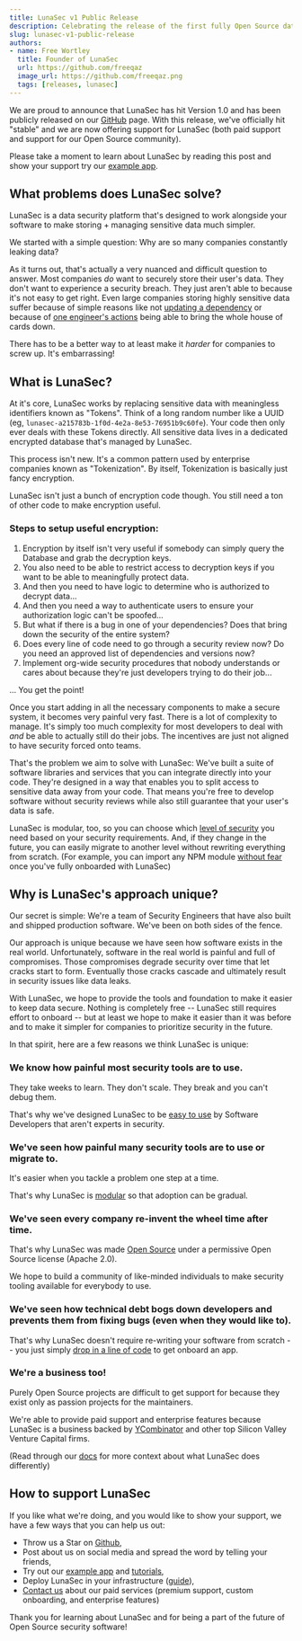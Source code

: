 ```yaml
---
title: LunaSec v1 Public Release
description: Celebrating the release of the first fully Open Source data security platform
slug: lunasec-v1-public-release
authors:
- name: Free Wortley
  title: Founder of LunaSec
  url: https://github.com/freeqaz
  image_url: https://github.com/freeqaz.png
  tags: [releases, lunasec]
---
```

<!--
  ~ Copyright by LunaSec (owned by Refinery Labs, Inc)
  ~
  ~ Licensed under the Creative Commons Attribution-ShareAlike 4.0 International
  ~ (the "License"); you may not use this file except in compliance with the
  ~ License. You may obtain a copy of the License at
  ~
  ~ https://creativecommons.org/licenses/by-sa/4.0/legalcode
  ~
  ~ See the License for the specific language governing permissions and
  ~ limitations under the License.
  ~
-->
We are proud to announce that LunaSec has hit Version 1.0 and has been publicly released on our 
[GitHub](https://github.com/lunasec-io/lunasec) page. With this release, we've officially hit "stable" and we are now 
offering support for LunaSec (both paid support and support for our Open Source community).

Please take a moment to learn about LunaSec by reading this post and show your support try our [example app](https://www.lunasec.io/docs/pages/overview/demo-app/overview/).

<!--truncate-->

## What problems does LunaSec solve?
LunaSec is a data security platform that's designed to work alongside your software to make storing + managing sensitive
data much simpler.

We started with a simple question: Why are so many companies constantly leaking data?

As it turns out, that's actually a very nuanced and difficult question to answer. Most companies _do_ want to securely
store their user's data. They don't want to experience a security breach. They just aren't able to because it's not easy
to get right. Even large companies storing highly sensitive data suffer because of simple reasons like not
[updating a dependency](https://arstechnica.com/information-technology/2017/09/massive-equifax-breach-caused-by-failure-to-patch-two-month-old-bug/)
or because of [one engineer's actions](https://www.cnn.com/2019/07/29/business/capital-one-data-breach/index.html) 
being able to bring the whole house of cards down.

There has to be a better way to at least make it _harder_ for companies to screw up. It's embarrassing!

## What is LunaSec?
At it's core, LunaSec works by replacing sensitive data with meaningless identifiers known as "Tokens". Think of a long
random number like a UUID (eg, `lunasec-a215783b-1f0d-4e2a-8e53-76951b9c60fe`). Your code then only ever deals with these 
Tokens directly. All sensitive data lives in a dedicated encrypted database that's managed by LunaSec.

This process isn't new. It's a common pattern used by enterprise companies known as "Tokenization". By itself, 
Tokenization is basically just fancy encryption.

LunaSec isn't just a bunch of encryption code though. You still need a ton of other code to make encryption useful.

### Steps to setup useful encryption:
1. Encryption by itself isn't very useful if somebody can simply query the Database and grab the decryption keys.
2. You also need to be able to restrict access to decryption keys if you want to be able to meaningfully protect data.
3. And then you need to have logic to determine who is authorized to decrypt data...
4. And then you need a way to authenticate users to ensure your authorization logic can't be spoofed...
5. But what if there is a bug in one of your dependencies? Does that bring down the security of the entire system? 
6. Does every line of code need to go through a security review now? Do you need an approved list of dependencies and versions now?
7. Implement org-wide security procedures that nobody understands or cares about because they're just developers trying to do their job... 

... You get the point!

Once you start adding in all the necessary components to make a secure system, it becomes very painful very fast. There
is a lot of complexity to manage. It's simply too much complexity for most developers to deal with _and_ be able to
actually still do their jobs. The incentives are just not aligned to have security forced onto teams.

That's the problem we aim to solve with LunaSec: We've built a suite of software libraries and services that you can
integrate directly into your code. They're designed in a way that enables you to split access to sensitive data away 
from your code. That means you're free to develop software without security reviews while also still guarantee that your user's data is 
safe.

LunaSec is modular, too, so you can choose which [level of security](https://www.lunasec.io/docs/pages/overview/security/levels/)
you need based on your security requirements. And, if they change in the future, you can easily migrate to another level
without rewriting everything from scratch. (For example, you can import any NPM module [without fear](https://www.bleepingcomputer.com/news/security/52-percent-of-all-javascript-npm-packages-could-have-been-hacked-via-weak-credentials/)
once you've fully onboarded with LunaSec)

## Why is LunaSec's approach unique?
Our secret is simple: We're a team of Security Engineers that have also built and shipped production software. 
We've been on both sides of the fence.

Our approach is unique because we have seen how software exists in the real world. Unfortunately, software in the real
world is painful and full of compromises. Those compromises degrade security over time that let cracks start to form.
Eventually those cracks cascade and ultimately result in security issues like data leaks.

With LunaSec, we hope to provide the tools and foundation to make it easier to keep data secure. Nothing is completely 
free -- LunaSec still requires effort to onboard -- but at least we hope to make it easier than it was before and to
make it simpler for companies to prioritize security in the future.

In that spirit, here are a few reasons we think LunaSec is unique:

### We know how painful most security tools are to use.
They take weeks to learn. They don't scale. They break and you can't debug them.

That's why we've designed LunaSec to be [easy to use](https://www.lunasec.io/docs/pages/overview/demo-app/walkthrough/) 
by Software Developers that aren't experts in security.

### We've seen how painful many security tools are to use or migrate to.
It's easier when you tackle a problem one step at a time. 

That's why LunaSec is [modular](https://www.lunasec.io/docs/pages/overview/security/levels/) so that adoption can be gradual.

### We've seen every company re-invent the wheel time after time.
That's why LunaSec was made [Open Source](https://github.com/lunasec-io/lunasec/blob/master/LICENSE) under a 
permissive Open Source license (Apache 2.0).

We hope to build a community of like-minded individuals to make security tooling available for everybody to use.

### We've seen how technical debt bogs down developers and prevents them from fixing bugs (even when they would like to).
That's why LunaSec doesn't require re-writing your software from scratch -- you just simply [drop in a line of code](https://www.lunasec.io/docs/pages/overview/example-usage/#lunasecreact-sdk)
to get onboard an app.

### We're a business too!
Purely Open Source projects are difficult to get support for because they exist only as passion projects for the maintainers.

We're able to provide paid support and enterprise features because LunaSec is a business backed by 
[YCombinator](https://www.ycombinator.com/companies/lunasec) and other top Silicon Valley Venture Capital firms.

(Read through our [docs](https://www.lunasec.io/docs/pages/overview/introduction/) for more context about what LunaSec
does differently)

## How to support LunaSec
If you like what we're doing, and you would like to show your support, we have a few ways that you can help us out:

- Throw us a Star on [Github](https://github.com/lunasec-io/lunasec),
- Post about us on social media and spread the word by telling your friends,
- Try out our [example app](https://www.lunasec.io/docs/pages/overview/demo-app/overview/) and [tutorials](https://www.lunasec.io/docs/pages/getting-started/dedicated-tokenizer/introduction/),
- Deploy LunaSec in your infrastructure ([guide](https://www.lunasec.io/docs/pages/deployment/deploy-with-aws/)),
- [Contact us](https://www.lunasec.io/contact) about our paid services (premium support, custom onboarding, and enterprise features)

Thank you for learning about LunaSec and for being a part of the future of Open Source security software!
